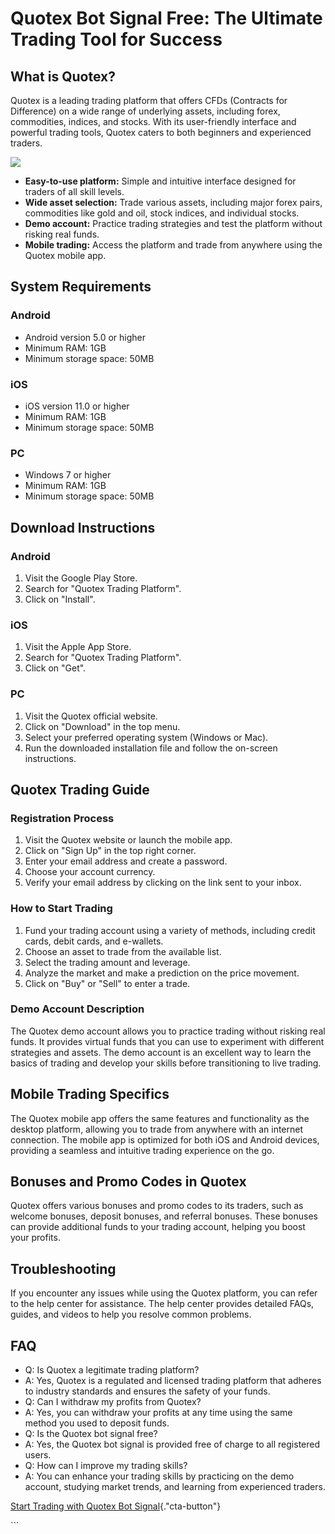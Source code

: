 # Quotex Bot Signal Free: The Ultimate Trading Tool for Success

## What is Quotex?

Quotex is a leading trading platform that offers CFDs (Contracts for
Difference) on a wide range of underlying assets, including forex,
commodities, indices, and stocks. With its user-friendly interface and
powerful trading tools, Quotex caters to both beginners and experienced
traders.

[![](https://static.quotex.io/files/4_en/300_250.jpg)](https://traff.sbs/brokerqxlid)

-   **Easy-to-use platform:** Simple and intuitive interface designed
    for traders of all skill levels.
-   **Wide asset selection:** Trade various assets, including major
    forex pairs, commodities like gold and oil, stock indices, and
    individual stocks.
-   **Demo account:** Practice trading strategies and test the platform
    without risking real funds.
-   **Mobile trading:** Access the platform and trade from anywhere
    using the Quotex mobile app.

## System Requirements

### Android

-   Android version 5.0 or higher
-   Minimum RAM: 1GB
-   Minimum storage space: 50MB

### iOS

-   iOS version 11.0 or higher
-   Minimum RAM: 1GB
-   Minimum storage space: 50MB

### PC

-   Windows 7 or higher
-   Minimum RAM: 1GB
-   Minimum storage space: 50MB

## Download Instructions

### Android

1.  Visit the Google Play Store.
2.  Search for "Quotex Trading Platform".
3.  Click on "Install".

### iOS

1.  Visit the Apple App Store.
2.  Search for "Quotex Trading Platform".
3.  Click on "Get".

### PC

1.  Visit the Quotex official website.
2.  Click on "Download" in the top menu.
3.  Select your preferred operating system (Windows or Mac).
4.  Run the downloaded installation file and follow the on-screen
    instructions.

## Quotex Trading Guide

### Registration Process

1.  Visit the Quotex website or launch the mobile app.
2.  Click on "Sign Up" in the top right corner.
3.  Enter your email address and create a password.
4.  Choose your account currency.
5.  Verify your email address by clicking on the link sent to your
    inbox.

### How to Start Trading

1.  Fund your trading account using a variety of methods, including
    credit cards, debit cards, and e-wallets.
2.  Choose an asset to trade from the available list.
3.  Select the trading amount and leverage.
4.  Analyze the market and make a prediction on the price movement.
5.  Click on "Buy" or "Sell" to enter a trade.

### Demo Account Description

The Quotex demo account allows you to practice trading without risking
real funds. It provides virtual funds that you can use to experiment
with different strategies and assets. The demo account is an excellent
way to learn the basics of trading and develop your skills before
transitioning to live trading.

## Mobile Trading Specifics

The Quotex mobile app offers the same features and functionality as the
desktop platform, allowing you to trade from anywhere with an internet
connection. The mobile app is optimized for both iOS and Android
devices, providing a seamless and intuitive trading experience on the
go.

## Bonuses and Promo Codes in Quotex

Quotex offers various bonuses and promo codes to its traders, such as
welcome bonuses, deposit bonuses, and referral bonuses. These bonuses
can provide additional funds to your trading account, helping you boost
your profits.

## Troubleshooting

If you encounter any issues while using the Quotex platform, you can
refer to the help center for assistance. The help center provides
detailed FAQs, guides, and videos to help you resolve common problems.

## FAQ

-   Q: Is Quotex a legitimate trading platform?
-   A: Yes, Quotex is a regulated and licensed trading platform that
    adheres to industry standards and ensures the safety of your funds.
-   Q: Can I withdraw my profits from Quotex?
-   A: Yes, you can withdraw your profits at any time using the same
    method you used to deposit funds.
-   Q: Is the Quotex bot signal free?
-   A: Yes, the Quotex bot signal is provided free of charge to all
    registered users.
-   Q: How can I improve my trading skills?
-   A: You can enhance your trading skills by practicing on the demo
    account, studying market trends, and learning from experienced
    traders.

[Start Trading with Quotex Bot
Signal](\%22https://traff.sbs/brokerqxlid\%22){."cta-button"}

\`\`\`

